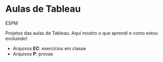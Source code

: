 # Aulas de Tableau
ESPM

Projetos das aulas de Tableau. Aqui mostro o que aprendi e como estou evoluindo!
- Arquivos **EC**: exercícios em classe 
- Arquivos **P**: provas
